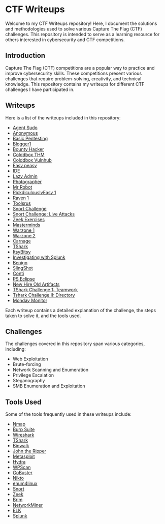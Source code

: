 # CTF Writeups
Welcome to my CTF Writeups repository! Here, I document the solutions and methodologies used to solve various Capture The Flag (CTF) challenges. This repository is intended to serve as a learning resource for others interested in cybersecurity and CTF competitions.


## Introduction
Capture The Flag (CTF) competitions are a popular way to practice and improve cybersecurity skills. These competitions present various challenges that require problem-solving, creativity, and technical knowledge. This repository contains my writeups for different CTF challenges I have participated in.

## Writeups
Here is a list of the writeups included in this repository:
- [Agent Sudo](https://tryhackme.com/r/room/agentsudoctf) 
- [Anonymous](https://tryhackme.com/r/room/anonymous)
- [Basic Pentesting](https://tryhackme.com/r/room/basicpentestingjt)
- [Blogger1](https://www.vulnhub.com/entry/blogger-1,675/#top)
- [Bounty Hacker](https://tryhackme.com/r/room/cowboyhacker)
- [Colddbox THM](https://tryhackme.com/r/room/colddboxeasy)
- [Colddbox Vulnhub](https://www.vulnhub.com/entry/colddbox-easy,586/)
- [Easy peasy](https://tryhackme.com/r/room/easypeasyctf)
- [IDE](https://tryhackme.com/r/room/ide)
- [Lazy Admin](https://www.vulnhub.com/entry/lazysysadmin-1,205/)
- [Photographer](https://www.vulnhub.com/entry/photographer-1,519/)
- [Mr Robot](https://www.vulnhub.com/entry/mr-robot-1,151/)
- [RickdiculouslyEasy 1](https://www.vulnhub.com/entry/rickdiculouslyeasy-1,207/)
- [Raven 1](https://www.vulnhub.com/entry/raven-1,256/)
- [Toolsrus](https://tryhackme.com/r/room/toolsrus)
- [Snort Challenge](https://tryhackme.com/r/room/snortchallenges2)
- [Snort Challenge: Live Attacks](https://tryhackme.com/jr/snortchallenges2)
- [Zeek Exercises](https://tryhackme.com/r/room/zeekbroexercises)
- [Masterminds](https://tryhackme.com/r/room/mastermindsxlq)
- [Warzone 1](https://tryhackme.com/r/room/warzoneone)
- [Warzone 2](https://tryhackme.com/r/room/warzonetwo)
- [Carnage](https://tryhackme.com/r/room/c2carnage)
- [TShark](https://tryhackme.com/r/room/tshark)
- [ItsyBitsy](https://tryhackme.com/r/room/itsybitsy)
- [Investigating with Splunk](https://tryhackme.com/r/room/investigatingwithsplunk)
- [Benign](https://tryhackme.com/r/room/benign)
- [SlingShot](https://tryhackme.com/r/room/slingshot)
- [Conti](https://tryhackme.com/r/room/contiransomwarehgh)
- [PS Eclipse](https://tryhackme.com/r/room/posheclipse)
- [New Hire Old Artifacts](https://tryhackme.com/r/room/newhireoldartifacts)
- [TShark Challenge 1: Teamwork](https://tryhackme.com/r/room/tsharkchallengesone)
- [Tshark Challenge II: Directory](https://tryhackme.com/r/room/tsharkchallengestwo)
- [Monday Monitor](https://tryhackme.com/r/room/mondaymonitor)

Each writeup contains a detailed explanation of the challenge, the steps taken to solve it, and the tools used. 

## Challenges
The challenges covered in this repository span various categories, including:
- Web Exploitation
- Brute-forcing
- Network Scanning and Enumeration
- Privilege Escalation
- Steganography
- SMB Enumeration and Exploitation

## Tools Used
Some of the tools frequently used in these writeups include:
- [Nmap](https://nmap.org/) 
- [Burp Suite](https://portswigger.net/burp)
- [Wireshark](https://www.wireshark.org/)
- [TShark](https://www.wireshark.org/docs/man-pages/tshark.html)
- [Binwalk](https://github.com/ReFirmLabs/binwalk)
- [John the Ripper](https://www.openwall.com/john/)
- [Metasploit](https://www.metasploit.com/)
- [Hydra](https://www.kali.org/tools/hydra/)
- [WPScan](https://wpscan.com/)
- [GoBuster](https://www.kali.org/tools/gobuster/)
- [Nikto](https://www.cisa.gov/resources-tools/services/nikto)
- [enum4linux](https://www.kali.org/tools/enum4linux/)
- [Snort](https://www.snort.org/)
- [Zeek](https://zeek.org/)
- [Brim](https://www.brimdata.io/download/)
- [NetworkMiner](https://www.netresec.com/?page=NetworkMiner)
- [ELK](https://www.elastic.co/elastic-stack)
- [Splunk](https://www.splunk.com/)
